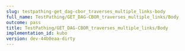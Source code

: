 ```yaml
---
slug: testpathing-get_dag-cbor_traverses_multiple_links-body
full_name: TestPathing/GET_DAG-CBOR_traverses_multiple_links/Body
outcome: pass
title: TestPathing/GET_DAG-CBOR_traverses_multiple_links/Body
implementation_id: kubo
version: dev-44b0eaa-dirty
---
```


